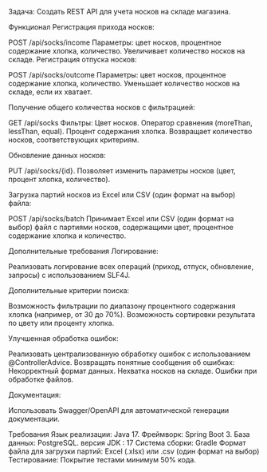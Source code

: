 Задача:
Создать REST API для учета носков на складе магазина.

Функционал
Регистрация прихода носков:

POST /api/socks/income
Параметры: цвет носков, процентное содержание хлопка, количество.
Увеличивает количество носков на складе.
Регистрация отпуска носков:

POST /api/socks/outcome
Параметры: цвет носков, процентное содержание хлопка, количество.
Уменьшает количество носков на складе, если их хватает.


Получение общего количества носков с фильтрацией:

GET /api/socks
Фильтры:
Цвет носков.
Оператор сравнения (moreThan, lessThan, equal).
Процент содержания хлопка.
Возвращает количество носков, соответствующих критериям.


Обновление данных носков:

PUT /api/socks/{id}.
Позволяет изменить параметры носков (цвет, процент хлопка, количество).




Загрузка партий носков из Excel или CSV (один формат на выбор) файла:

POST /api/socks/batch
Принимает Excel или CSV (один формат на выбор) файл с партиями носков, содержащими цвет, процентное содержание хлопка и количество.



Дополнительные требования
Логирование:

Реализовать логирование всех операций (приход, отпуск, обновление, запросы) с использованием SLF4J.


Дополнительные критерии поиска:

Возможность фильтрации по диапазону процентного содержания хлопка (например, от 30 до 70%).
Возможность сортировки результата по цвету или проценту хлопка.



Улучшенная обработка ошибок:

Реализовать централизованную обработку ошибок с использованием @ControllerAdvice.
Возвращать понятные сообщения об ошибках:
Некорректный формат данных.
Нехватка носков на складе.
Ошибки при обработке файлов.


Документация:

Использовать Swagger/OpenAPI для автоматической генерации документации.



Требования
Язык реализации: Java 17.
Фреймворк: Spring Boot 3.
База данных:  PostgreSQL.
версия JDK : 17
Система сборки: Gradle
Формат файла для загрузки партий: Excel (.xlsx) или .csv  (один формат на выбор)
Тестирование: Покрытие тестами минимум 50% кода.
